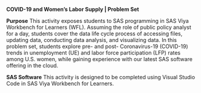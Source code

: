 **COVID-19 and Women’s Labor Supply | Problem Set**

**Purpose**
This activity exposes students to SAS programming in SAS Viya Workbench for Learners (WFL). Assuming the role of public policy analyst for a day, students cover the data life cycle process of accessing files, updating data, conducting data analysis, and visualizing data. In this problem set, students explore pre- and post- Coronavirus-19 (COVID-19) trends in unemployment (UE) and labor force participation (LFP) rates among U.S. women, while gaining experience with our latest SAS software offering in the cloud.

**SAS Software**
This activity is designed to be completed using Visual Studio Code in SAS Viya Workbench for Learners.

